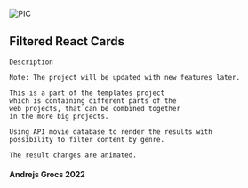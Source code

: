 

![PIC](https://blogs.mulesoft.com/wp-content/uploads/api-connect-devices.png)


## Filtered React Cards

```
Description

Note: The project will be updated with new features later.

This is a part of the templates project
which is containing different parts of the 
web projects, that can be combined together
in the more big projects.

Using API movie database to render the results with
possibility to filter content by genre.

The result changes are animated.

```

#### Andrejs Grocs 2022
